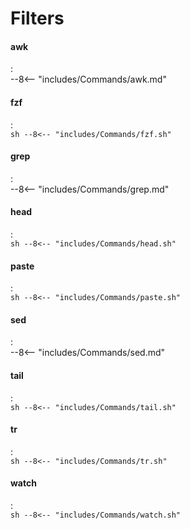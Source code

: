 # Filters

#### awk
:   
    --8<-- "includes/Commands/awk.md"

#### fzf
:   
    ```sh
    --8<-- "includes/Commands/fzf.sh"
    ```

#### grep
:   
    --8<-- "includes/Commands/grep.md"

#### head
:   
    ```sh
    --8<-- "includes/Commands/head.sh"
    ```

#### paste
:   
    ```sh
    --8<-- "includes/Commands/paste.sh"
    ```

#### sed
:   
    --8<-- "includes/Commands/sed.md"

#### tail
:   
    ```sh
    --8<-- "includes/Commands/tail.sh"
    ```

#### tr
:   
    ```sh
    --8<-- "includes/Commands/tr.sh"
    ```

#### watch
:   
    ```sh
    --8<-- "includes/Commands/watch.sh"
    ```
